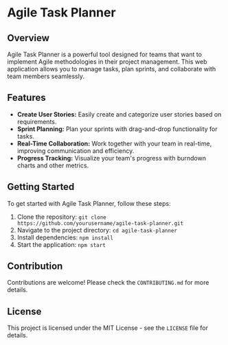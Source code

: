 # Agile Task Planner

## Overview
Agile Task Planner is a powerful tool designed for teams that want to implement Agile methodologies in their project management. This web application allows you to manage tasks, plan sprints, and collaborate with team members seamlessly.

## Features
- **Create User Stories:** Easily create and categorize user stories based on requirements.
- **Sprint Planning:** Plan your sprints with drag-and-drop functionality for tasks.
- **Real-Time Collaboration:** Work together with your team in real-time, improving communication and efficiency.
- **Progress Tracking:** Visualize your team's progress with burndown charts and other metrics.

## Getting Started
To get started with Agile Task Planner, follow these steps:
1. Clone the repository: `git clone https://github.com/yourusername/agile-task-planner.git`
2. Navigate to the project directory: `cd agile-task-planner`
3. Install dependencies: `npm install`
4. Start the application: `npm start`

## Contribution
Contributions are welcome! Please check the `CONTRIBUTING.md` for more details.

## License
This project is licensed under the MIT License - see the `LICENSE` file for details.

